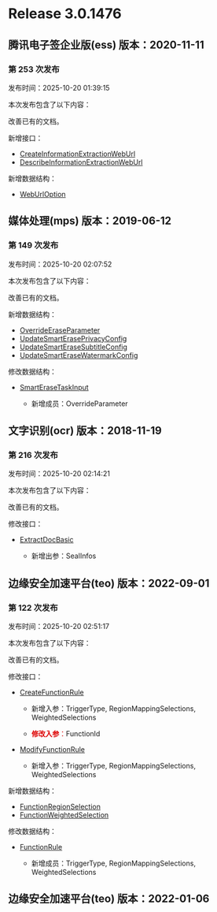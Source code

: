 # Release 3.0.1476

## 腾讯电子签企业版(ess) 版本：2020-11-11

### 第 253 次发布

发布时间：2025-10-20 01:39:15

本次发布包含了以下内容：

改善已有的文档。

新增接口：

* [CreateInformationExtractionWebUrl](https://cloud.tencent.com/document/api/1323/124393)
* [DescribeInformationExtractionWebUrl](https://cloud.tencent.com/document/api/1323/124392)

新增数据结构：

* [WebUrlOption](https://cloud.tencent.com/document/api/1323/70369#WebUrlOption)



## 媒体处理(mps) 版本：2019-06-12

### 第 149 次发布

发布时间：2025-10-20 02:07:52

本次发布包含了以下内容：

改善已有的文档。

新增数据结构：

* [OverrideEraseParameter](https://cloud.tencent.com/document/api/862/37615#OverrideEraseParameter)
* [UpdateSmartErasePrivacyConfig](https://cloud.tencent.com/document/api/862/37615#UpdateSmartErasePrivacyConfig)
* [UpdateSmartEraseSubtitleConfig](https://cloud.tencent.com/document/api/862/37615#UpdateSmartEraseSubtitleConfig)
* [UpdateSmartEraseWatermarkConfig](https://cloud.tencent.com/document/api/862/37615#UpdateSmartEraseWatermarkConfig)

修改数据结构：

* [SmartEraseTaskInput](https://cloud.tencent.com/document/api/862/37615#SmartEraseTaskInput)

	* 新增成员：OverrideParameter




## 文字识别(ocr) 版本：2018-11-19

### 第 216 次发布

发布时间：2025-10-20 02:14:21

本次发布包含了以下内容：

改善已有的文档。

修改接口：

* [ExtractDocBasic](https://cloud.tencent.com/document/api/866/119452)

	* 新增出参：SealInfos




## 边缘安全加速平台(teo) 版本：2022-09-01

### 第 122 次发布

发布时间：2025-10-20 02:51:17

本次发布包含了以下内容：

改善已有的文档。

修改接口：

* [CreateFunctionRule](https://cloud.tencent.com/document/api/1552/111388)

	* 新增入参：TriggerType, RegionMappingSelections, WeightedSelections

	* <font color="#dd0000">**修改入参**：</font>FunctionId

* [ModifyFunctionRule](https://cloud.tencent.com/document/api/1552/111380)

	* 新增入参：TriggerType, RegionMappingSelections, WeightedSelections


新增数据结构：

* [FunctionRegionSelection](https://cloud.tencent.com/document/api/1552/80721#FunctionRegionSelection)
* [FunctionWeightedSelection](https://cloud.tencent.com/document/api/1552/80721#FunctionWeightedSelection)

修改数据结构：

* [FunctionRule](https://cloud.tencent.com/document/api/1552/80721#FunctionRule)

	* 新增成员：TriggerType, RegionMappingSelections, WeightedSelections




## 边缘安全加速平台(teo) 版本：2022-01-06



